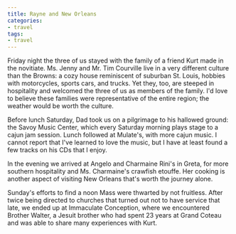 ```yaml
---
title: Rayne and New Orleans
categories:
- travel
tags:
- travel
---
```


Friday night the three of us stayed with the family of a friend Kurt made in the novitiate.  Ms. Jenny and Mr. Tim Courville live in a very different culture than the Browns: a cozy house reminiscent of suburban St. Louis, hobbies with motorcycles, sports cars, and trucks.  Yet they, too, are steeped in hospitality and welcomed the three of us as members of the family.  I'd love to believe these families were representative of the entire region; the weather would be worth the culture.

Before lunch Saturday, Dad took us on a pilgrimage to his hallowed ground: the Savoy Music Center, which every Saturday morning plays stage to a cajun jam session.  Lunch followed at Mulate's, with more cajun music.  I cannot report that I've learned to love the music, but I have at least found a few tracks on his CDs that I enjoy.

In the evening we arrived at Angelo and Charmaine Rini's in Greta, for more southern hospitality and Ms. Charmaine's crawfish etouffe.  Her cooking is another aspect of visiting New Orleans that's worth the journey alone.

Sunday's efforts to find a noon Mass were thwarted by not fruitless.  After twice being directed to churches that turned out not to have service that late, we ended up at Immaculate Conception, where we encountered Brother Walter, a Jesuit brother who had spent 23 years at Grand Coteau and was able to share many experiences with Kurt.
